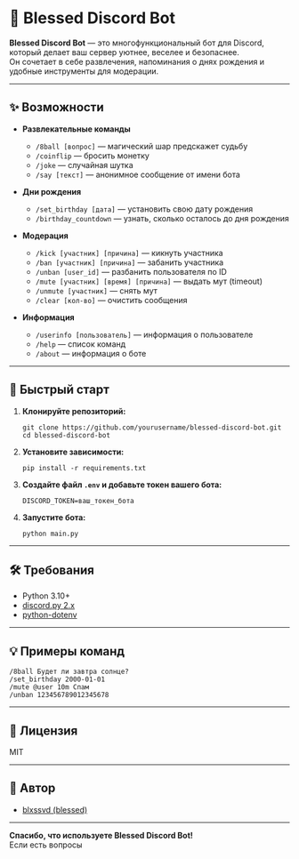 # 🤖 Blessed Discord Bot

**Blessed Discord Bot** — это многофункциональный бот для Discord, который делает ваш сервер уютнее, веселее и безопаснее.  
Он сочетает в себе развлечения, напоминания о днях рождения и удобные инструменты для модерации.

---

## ✨ Возможности

- **Развлекательные команды**
  - `/8ball [вопрос]` — магический шар предскажет судьбу
  - `/coinflip` — бросить монетку
  - `/joke` — случайная шутка
  - `/say [текст]` — анонимное сообщение от имени бота

- **Дни рождения**
  - `/set_birthday [дата]` — установить свою дату рождения
  - `/birthday_countdown` — узнать, сколько осталось до дня рождения

- **Модерация**
  - `/kick [участник] [причина]` — кикнуть участника
  - `/ban [участник] [причина]` — забанить участника
  - `/unban [user_id]` — разбанить пользователя по ID
  - `/mute [участник] [время] [причина]` — выдать мут (timeout)
  - `/unmute [участник]` — снять мут
  - `/clear [кол-во]` — очистить сообщения

- **Информация**
  - `/userinfo [пользователь]` — информация о пользователе
  - `/help` — список команд
  - `/about` — информация о боте

---

## 🚀 Быстрый старт

1. **Клонируйте репозиторий:**
   ```
   git clone https://github.com/yourusername/blessed-discord-bot.git
   cd blessed-discord-bot
   ```

2. **Установите зависимости:**
   ```
   pip install -r requirements.txt
   ```

3. **Создайте файл `.env` и добавьте токен вашего бота:**
   ```
   DISCORD_TOKEN=ваш_токен_бота
   ```

4. **Запустите бота:**
   ```
   python main.py
   ```

---

## 🛠️ Требования

- Python 3.10+
- [discord.py 2.x](https://pypi.org/project/discord.py/)
- [python-dotenv](https://pypi.org/project/python-dotenv/)

---

## 💡 Примеры команд

```
/8ball Будет ли завтра солнце?
/set_birthday 2000-01-01
/mute @user 10m Спам
/unban 123456789012345678
```

---

## 📝 Лицензия

MIT

---

## 👤 Автор

- [blxssvd (blessed)](https://github.com/blxssvdd)

---

**Спасибо, что используете Blessed Discord Bot!**  
Если есть вопросы
